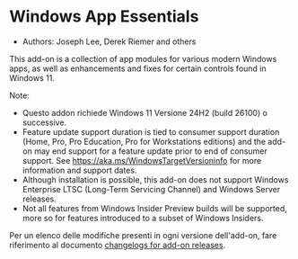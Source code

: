 # Windows App Essentials #

* Authors: Joseph Lee, Derek Riemer and others

This add-on is a collection of app modules for various modern Windows apps,
as well as enhancements and fixes for certain controls found in Windows 11.

Note:

* Questo addon richiede Windows 11 Versione 24H2 (build 26100) o successive.
* Feature update support duration is tied to consumer support duration
  (Home, Pro, Pro Education, Pro for Workstations editions) and the add-on
  may end support for a feature update prior to end of consumer support. See
  <https://aka.ms/WindowsTargetVersioninfo> for more information and support
  dates.
* Although installation is possible, this add-on does not support Windows
  Enterprise LTSC (Long-Term Servicing Channel) and Windows Server releases.
* Not all features from Windows Insider Preview builds will be supported,
  more so for features introduced to a subset of Windows Insiders.

Per un elenco delle modifiche presenti in ogni versione dell'add-on, fare
riferimento al documento [changelogs for add-on releases][1].

[1]: https://github.com/josephsl/wintenapps/blob/main/changes.md
